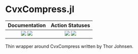 # CvxCompress.jl

| **Documentation** | **Action Statuses** |
|:---:|:---:|
| [![][docs-dev-img]][docs-dev-url] [![][docs-stable-img]][docs-stable-url] | [![][doc-build-status-img]][doc-build-status-url] [![][doc-build-status-img]][doc-build-status-url] |

Thin wrapper around CvxCompress written by Thor Johnsen.

[docs-dev-img]: https://img.shields.io/badge/docs-dev-blue.svg
[docs-dev-url]: https://chevronetc.github.io/CvxCompress.jl/dev/

[docs-stable-img]: https://img.shields.io/badge/docs-stable-blue.svg
[docs-stable-url]: https://ChevronETC.github.io/CvxCompress.jl/stable

[doc-build-status-img]: https://github.com/ChevronETC/CvxCompress.jl/workflows/Documentation/badge.svg
[doc-build-status-url]: https://github.com/ChevronETC/CvxCompress.jl/actions?query=workflow%3ADocumentation

[build-status-img]: https://github.com/ChevronETC/AzStorage.jl/workflows/RunTest/badge.svg
[build-status-url]: https://github.com/ChevronETC/AzStorage.jl/actions?query=workflow%3ARunTest